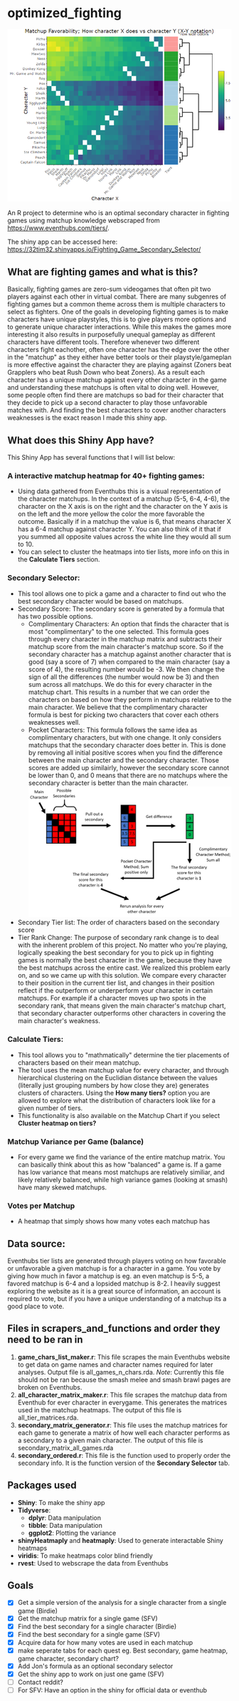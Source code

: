 # optimized_fighting
![Super Smash Brother Melee With 5 Tiers](https://github.com/tnieuwe/optimized_fighting/blob/main/pictures/melee_screencap.png)

An R project to determine who is an optimal secondary character in fighting games using matchup knowledge webscraped from https://www.eventhubs.com/tiers/.

 The shiny app can be accessed here: https://32tim32.shinyapps.io/Fighting_Game_Secondary_Selector/

## What are fighting games and what is this?
Basically, fighting games are zero-sum videogames that often pit two players against each other in virtual combat. There are many subgenres of fighting games but a common theme across them is multiple characters to select as fighters. One of the goals in developing fighting games is to make characters have unique playstyles, this is to give players more options and to generate unique character interactions. While this makes the games more interesting it also results in purposefully unequal gameplay as different characters have different tools. Therefore whenever two different characters fight eachother, often one character has the edge over the other in the "matchup" as they either have better tools or their playstyle/gameplan is more effective against the character they are playing against (Zoners beat Grapplers who beat Rush Down who beat Zoners). As a result each character has a unique matchup against every other character in the game and understanding these matchups is often vital to doing well. However, some people often find there are matchups so bad for their character that they decide to pick up a second character to play those unfavorable matches with. And finding the best characters to cover another characters weaknesses is the exact reason I made this shiny app.

## What does this Shiny App have?
This Shiny App has several functions that I will list below:
### A interactive matchup heatmap for 40+ fighting games:
  * Using data gathered from Eventhubs this is a visual representation of the character matchups. In the context of a matchup (5-5, 6-4, 4-6), the character on the X axis is on the right and the character on the Y axis is on the left and the more yellow the color the more favorable the outcome. Basically if in a matchup the value is 6, that means character X has a 6-4 matchup against character Y. You can also think of it that if you summed all opposite values across the white line they would all sum to 10.
  * You can select to cluster the heatmaps into tier lists, more info on this in the **Calculate Tiers** section.
### Secondary Selector:
  * This tool allows one to pick a game and a character to find out who the best secondary character would be based on matchups.
  * Secondary Score: The secondary score is generated by a formula that has two possible options.
    * Complimentary Characters: An option that finds the character that is most "complimentary" to the one selected. This formula goes through every character in the matchup matrix and subtracts their matchup score from the main character's matchup score. So if the secondary character has a matchup against another character that is good (say a score of 7) when compared to the main character (say a score of 4), the resulting number would be -3. We then change the sign of all the differences (the number would now be 3) and then sum across all matchups. We do this for every character in the matchup chart. This results in a number that we can order the characters on based on how they perform in matchups relative to the main character. We believe that the complimentary character formula is best for picking two characters that cover each others weaknesses well.
    * Pocket Characters: This formula follows the same idea as complimentary characters, but with one change. It only considers matchups that the secondary character does better in. This is done by removing all initial positive scores when you find the difference between the main character and the secondary character. Those scores are added up similairly, however the secondary score cannot be lower than 0, and 0 means that there are no matchups where the secondary character is better than the main character.
![](https://github.com/tnieuwe/optimized_fighting/blob/main/pictures/formula_image_v2.png)
 * Secondary Tier list: The order of characters based on the secondary score
 * Tier Rank Change: The purpose of secondary rank change is to deal with the inherent problem of this project. No matter who you're playing, logically speaking the best secondary for you to pick up in fighting games is normally the best character in the game, because they have the best matchups across the entire cast. We realized this problem early on, and so we came up with this solution. We compare every character to their position in the current tier list, and changes in their position reflect if the outperform or underperform your character in certain matchups. For example if a character moves up two spots in the secondary rank, that means given the main character's matchup chart, that secondary character outperforms other characters in covering the main character's weakness.
### Calculate Tiers:
 *  This tool allows you to "mathmatically" determine the tier placements of characters based on their mean matchup.
 *  The tool uses the mean matchup value for every character, and through hierarchical clustering on the Euclidian distance between the values (literally just grouping numbers by how close they are) generates clusters of characters. Using the **How many tiers?** option you are allowed to explore what the distribution of characters look like for a given number of tiers.
 *  This functionality is also available on the Matchup Chart if you select **Cluster heatmap on tiers?**
### Matchup Variance per Game (balance)
 * For every game we find the variance of the entire matchup matrix. You can basically think about this as how "balanced" a game is. If a game has low variance that means most matchups are relatively similiar, and likely relatively balanced, while high variance games (looking at smash) have many skewed matchups.
### Votes per Matchup
 * A heatmap that simply shows how many votes each matchup has
## Data source:
 Eventhubs tier lists are generated through players voting on how favorable or unfavorable a given matchup is for a character in a game. You vote by giving how much in favor a matchup is eg. an even matchup is 5-5, a favored matchup is 6-4 and a lopsided matchup is 8-2. I heavily suggest exploring the website as it is a great source of information, an account is required to vote, but if you have a unique understanding of a matchup its a good place to vote.

## Files in scrapers_and_functions and order they need to be ran in
1. **game_chars_list_maker.r**: This file scrapes the main Eventhubs website to get data on game names and character names required for later analyses. Output file is all_games_n_chars.rda. 
*Note*: Currently this file should not be ran because the smash melee and smash brawl pages are broken on Eventhubs.
2. **all_character_matrix_maker.r**: This file scrapes the matchup data from Eventhub for ever character in everygame. This generates the matrices used in the matchup heatmaps. The output of this file is all_tier_matrices.rda.
3. **secondary_matrix_generator.r**: This file uses the matchup matrices for each game to generate a matrix of how well each character performs as a secondary to a given main character. The output of this file is secondary_matrix_all_games.rda
4. **secondary_ordered.r**: This file is the function used to properly order the secondary info. It is the function version of the **Secondary Selector** tab.

## Packages used
* **Shiny**: To make the shiny app
* **Tidyverse**:
  * **dplyr**: Data manipulation
  * **tibble**: Data manipulation
  * **ggplot2**: Plotting the variance
* **shinyHeatmaply** and **heatmaply**: Used to generate interactable Shiny heatmaps
* **viridis**: To make heatmaps color blind friendly
* **rvest**: Used to webscrape the data from Eventhubs

## Goals
- [x] Get a simple version of the analysis for a single character from a single game (Birdie)
- [x] Get the matchup matrix for a single game (SFV)
- [x] Find the best secondary for a single character (Birdie)
- [x] Find the best secondary for a single game (SFV)
- [X] Acquire data for how many votes are used in each matchup
- [X] make seperate tabs for each quest eg. Best secondary, game heatmap, game character, secondary chart?
- [X] Add Jon's formula as an optional secondary selector
- [X] Get the shiny app to work on just one game (SFV)
- [ ] Contact reddit?
- [ ] For SFV: Have an option in the shiny for official data or eventhub
